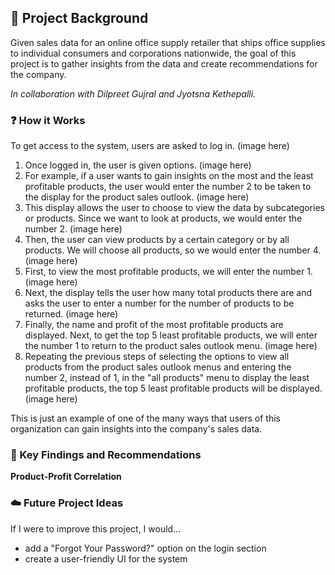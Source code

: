 ## :pushpin: Project Background  
Given sales data for an online office supply retailer that ships office supplies to individual consumers and corporations nationwide, the goal of this project is to gather insights from the data and create recommendations for the company.

<i>In collaboration with Dilpreet Gujral and Jyotsna Kethepalli.</i>  

### :question: How it Works  
To get access to the system, users are asked to log in. (image here)  
1. Once logged in, the user is given options. (image here)    
2. For example, if a user wants to gain insights on the most and the least profitable products, the user would enter the number 2 to be taken to the display for the product sales outlook. (image here)  
3. This display allows the user to choose to view the data by subcategories or products. Since we want to look at products, we would enter the number 2. (image here)  
4. Then, the user can view products by a certain category or by all products. We will choose all products, so we would enter the number 4. (image here)
5. First, to view the most profitable products, we will enter the number 1. (image here)  
6. Next, the display tells the user how many total products there are and asks the user to enter a number for the number of products to be returned. (image here)  
7. Finally, the name and profit of the most profitable products are displayed.  Next, to get the top 5 least profitable products, we will enter the number 1 to return to the product sales outlook menu. (image here)  
8. Repeating the previous steps of selecting the options to view all products from the product sales outlook menus and entering the number 2, instead of 1, in the "all products" menu to display the least profitable products, the top 5 least profitable products will be displayed. (image here)  

This is just an example of one of the many ways that users of this organization can gain insights into the company's sales data.  

### :key: Key Findings and Recommendations  
<b>Product-Profit Correlation</b>  


### :cloud: Future Project Ideas  
If I were to improve this project, I would...    
- add a "Forgot Your Password?" option on the login section
- create a user-friendly UI for the system  


